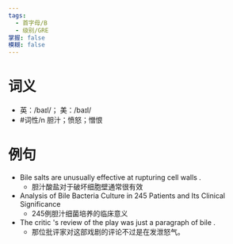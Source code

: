 ```yaml
---
tags:
  - 首字母/B
  - 级别/GRE
掌握: false
模糊: false
---
```

# 词义
- 英：/baɪl/； 美：/baɪl/
- #词性/n  胆汁；愤怒；憎恨
# 例句
- Bile salts are unusually effective at rupturing cell walls .
	- 胆汁酸盐对于破坏细胞壁通常很有效
- Analysis of Bile Bacteria Culture in 245 Patients and Its Clinical Significance
	- 245例胆汁细菌培养的临床意义
- The critic 's review of the play was just a paragraph of bile .
	- 那位批评家对这部戏剧的评论不过是在发泄怒气。
